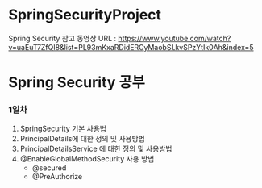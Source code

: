 # SpringSecurityProject
Spring Security 참고 동영상 URL : https://www.youtube.com/watch?v=uaEuT7ZfQI8&list=PL93mKxaRDidERCyMaobSLkvSPzYtIk0Ah&index=5

<div>
	<h1>Spring Security 공부</h1>
	<h3>1일차</h3>
	<ol>
		<li>SpringSecurity 기본 사용법 </li>
		<li>PrincipalDetails에 대한 정의 및 사용방법 </li>
		<li>PrincipalDetailsService 에 대한 정의 및 사용방법 </li>
		<li>@EnableGlobalMethodSecurity 사용 방법 
		<ul>
			<li>@secured</li>
			<li>@PreAuthorize</li>
		</ul>
		</li>
	</ol>
 
 </div>
